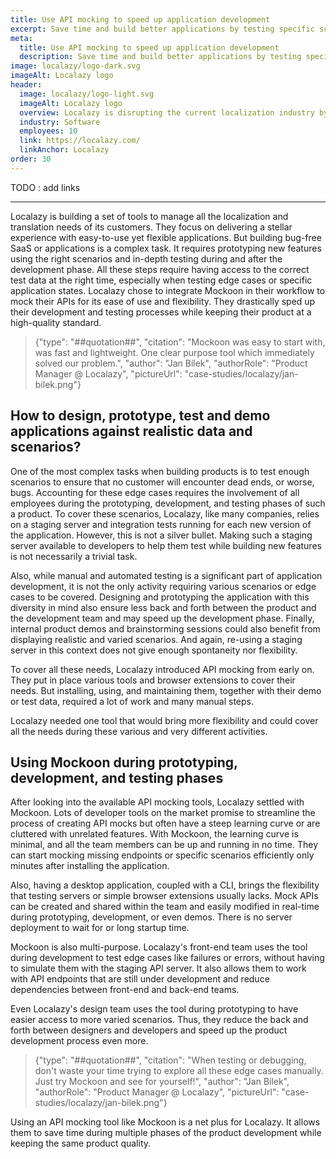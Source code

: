 ```yaml
---
title: Use API mocking to speed up application development
excerpt: Save time and build better applications by testing specific scenarios and edge cases with Mockoon
meta:
  title: Use API mocking to speed up application development
  description: Save time and build better applications by testing specific scenarios and edge cases with Mockoon
image: localazy/logo-dark.svg
imageAlt: Localazy logo
header:
  image: localazy/logo-light.svg
  imageAlt: Localazy logo
  overview: Localazy is disrupting the current localization industry by providing modern tools to companies who wants to reach new markets
  industry: Software
  employees: 10
  link: https://localazy.com/
  linkAnchor: Localazy
order: 30
---
```


TODO : add links

---

Localazy is building a set of tools to manage all the localization and translation needs of its customers. They focus on delivering a stellar experience with easy-to-use yet flexible applications.
But building bug-free SaaS or applications is a complex task. It requires prototyping new features using the right scenarios and in-depth testing during and after the development phase. All these steps require having access to the correct test data at the right time, especially when testing edge cases or specific application states.
Localazy chose to integrate Mockoon in their workflow to mock their APIs for its ease of use and flexibility. They drastically sped up their development and testing processes while keeping their product at a high-quality standard.

> {"type": "##quotation##", "citation": "Mockoon was easy to start with, was fast and lightweight. One clear purpose tool which immediately solved our problem.", "author": "Jan Bílek", "authorRole": "Product Manager @ Localazy", "pictureUrl": "case-studies/localazy/jan-bilek.png"}

## How to design, prototype, test and demo applications against realistic data and scenarios?

One of the most complex tasks when building products is to test enough scenarios to ensure that no customer will encounter dead ends, or worse, bugs. Accounting for these edge cases requires the involvement of all employees during the prototyping, development, and testing phases of such a product.
To cover these scenarios, Localazy, like many companies, relies on a staging server and integration tests running for each new version of the application. However, this is not a silver bullet. Making such a staging server available to developers to help them test while building new features is not necessarily a trivial task.

Also, while manual and automated testing is a significant part of application development, it is not the only activity requiring various scenarios or edge cases to be covered.
Designing and prototyping the application with this diversity in mind also ensure less back and forth between the product and the development team and may speed up the development phase.
Finally, internal product demos and brainstorming sessions could also benefit from displaying realistic and varied scenarios. And again, re-using a staging server in this context does not give enough spontaneity nor flexibility.

To cover all these needs, Localazy introduced API mocking from early on. They put in place various tools and browser extensions to cover their needs. But installing, using, and maintaining them, together with their demo or test data, required a lot of work and many manual steps.

Localazy needed one tool that would bring more flexibility and could cover all the needs during these various and very different activities.

## Using Mockoon during prototyping, development, and testing phases

After looking into the available API mocking tools, Localazy settled with Mockoon. Lots of developer tools on the market promise to streamline the process of creating API mocks but often have a steep learning curve or are cluttered with unrelated features. With Mockoon, the learning curve is minimal, and all the team members can be up and running in no time. They can start mocking missing endpoints or specific scenarios efficiently only minutes after installing the application.

Also, having a desktop application, coupled with a CLI, brings the flexibility that testing servers or simple browser extensions usually lacks. Mock APIs can be created and shared within the team and easily modified in real-time during prototyping, development, or even demos. There is no server deployment to wait for or long startup time.

Mockoon is also multi-purpose. Localazy's front-end team uses the tool during development to test edge cases like failures or errors, without having to simulate them with the staging API server. It also allows them to work with API endpoints that are still under development and reduce dependencies between front-end and back-end teams.

Even Localazy's design team uses the tool during prototyping to have easier access to more varied scenarios. Thus, they reduce the back and forth between designers and developers and speed up the product development process even more.

> {"type": "##quotation##", "citation": "When testing or debugging, don't waste your time trying to explore all these edge cases manually. Just try Mockoon and see for yourself!", "author": "Jan Bílek", "authorRole": "Product Manager @ Localazy", "pictureUrl": "case-studies/localazy/jan-bilek.png"}

Using an API mocking tool like Mockoon is a net plus for Localazy. It allows them to save time during multiple phases of the product development while keeping the same product quality.
